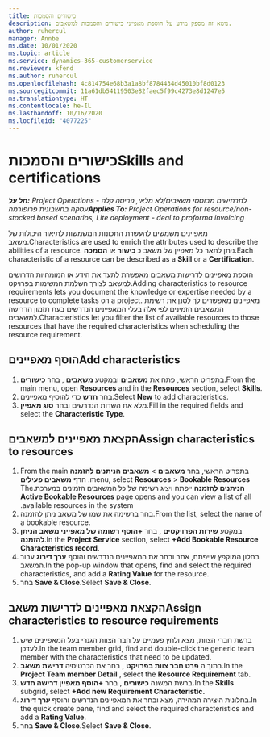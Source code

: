 ```yaml
---
title: כישורים והסמכות
description: נושא זה מספק מידע על הוספת מאפייני כישורים והסמכות למשאבים.
author: ruhercul
manager: Annbe
ms.date: 10/01/2020
ms.topic: article
ms.service: dynamics-365-customerservice
ms.reviewer: kfend
ms.author: ruhercul
ms.openlocfilehash: 4c814754e68b3a1a8bf8784434d45010bf8d0123
ms.sourcegitcommit: 11a61db54119503e82faec5f99c4273e8d1247e5
ms.translationtype: HT
ms.contentlocale: he-IL
ms.lasthandoff: 10/16/2020
ms.locfileid: "4077225"
---
```

# <a name="skills-and-certifications"></a><span data-ttu-id="be9a5-103">כישורים והסמכות</span><span class="sxs-lookup"><span data-stu-id="be9a5-103">Skills and certifications</span></span>
<span data-ttu-id="be9a5-104">_**חל על:** Project Operations לתרחישים מבוססי משאבים/לא מלאי, פריסה קלה - עסקה בחשבונית פרופורמה_</span><span class="sxs-lookup"><span data-stu-id="be9a5-104">_**Applies To:** Project Operations for resource/non-stocked based scenarios, Lite deployment - deal to proforma invoicing_</span></span>

<span data-ttu-id="be9a5-105">מאפיינים משמשים להעשרת התכונות המשמשות לתיאור היכולות של משאב.</span><span class="sxs-lookup"><span data-stu-id="be9a5-105">Characteristics are used to enrich the attributes used to describe the abilities of a resource.</span></span> <span data-ttu-id="be9a5-106">ניתן לתאר כל מאפיין של משאב כ **כישור** או **הסמכה**.</span><span class="sxs-lookup"><span data-stu-id="be9a5-106">Each characteristic of a resource can be described as a **Skill** or a **Certification**.</span></span>

<span data-ttu-id="be9a5-107">הוספת מאפיינים לדרישות משאבים מאפשרת לתעד את הידע או המומחיות הדרושים למשאב לצורך השלמת המשימות בפרויקט.</span><span class="sxs-lookup"><span data-stu-id="be9a5-107">Adding characteristics to resource requirements lets you document the knowledge or expertise needed by a resource to complete tasks on a project.</span></span> <span data-ttu-id="be9a5-108">מאפיינים מאפשרים לך לסנן את רשימת המשאבים הזמינים לפי אלה בעלי המאפיינים הנדרשים בעת תזמון הדרישה למשאבים.</span><span class="sxs-lookup"><span data-stu-id="be9a5-108">Characteristics let you filter the list of available resources to those resources that have the required characteristics when scheduling the resource requirement.</span></span>

## <a name="add-characteristics"></a><span data-ttu-id="be9a5-109">הוסף מאפיינים</span><span class="sxs-lookup"><span data-stu-id="be9a5-109">Add characteristics</span></span>

1. <span data-ttu-id="be9a5-110">בתפריט הראשי, פתח את **משאבים** ובמקטע **משאבים** , בחר **כישורים**.</span><span class="sxs-lookup"><span data-stu-id="be9a5-110">From the main menu, open **Resources** and in the **Resources** section, select **Skills**.</span></span>
2. <span data-ttu-id="be9a5-111">בחר **חדש** כדי להוסיף מאפיינים.</span><span class="sxs-lookup"><span data-stu-id="be9a5-111">Select **New** to add characteristics.</span></span>
3. <span data-ttu-id="be9a5-112">מלא את השדות הנדרשים ובחר **סוג מאפיין**.</span><span class="sxs-lookup"><span data-stu-id="be9a5-112">Fill in the required fields and select the **Characteristic Type**.</span></span>

## <a name="assign-characteristics-to-resources"></a><span data-ttu-id="be9a5-113">הקצאת מאפיינים למשאבים</span><span class="sxs-lookup"><span data-stu-id="be9a5-113">Assign characteristics to resources</span></span>

1. <span data-ttu-id="be9a5-114">בתפריט הראשי, בחר **משאבים** > **‏‫משאבים הניתנים להזמנה**.</span><span class="sxs-lookup"><span data-stu-id="be9a5-114">From the main menu, select **Resources** > **Bookable Resources**.</span></span> <span data-ttu-id="be9a5-115">הדף **משאבים פעילים הניתנים להזמנה** ייפתח ויציג רשימה של כל המשאבים הזמינים במערכת.</span><span class="sxs-lookup"><span data-stu-id="be9a5-115">The **Active Bookable Resources** page opens and you can view a list of all available resources in the system.</span></span>
2. <span data-ttu-id="be9a5-116">בחר ברשימה את שמו של משאב ניתן להזמנה.</span><span class="sxs-lookup"><span data-stu-id="be9a5-116">From the list, select the name of a bookable resource.</span></span>
3. <span data-ttu-id="be9a5-117">במקטע **שירות הפרויקטים** , בחר **+הוסף רשומה של מאפייני משאב הניתן להזמנה**.</span><span class="sxs-lookup"><span data-stu-id="be9a5-117">In the **Project Service** section, select **+Add Bookable Resource Characteristics record**.</span></span>
4. <span data-ttu-id="be9a5-118">בחלון המוקפץ שייפתח, אתר ובחר את המאפיינים הנדרשים והוסף **ערך דירוג** עבור המשאב.</span><span class="sxs-lookup"><span data-stu-id="be9a5-118">In the pop-up window that opens, find and select the required characteristics, and add a **Rating Value** for the resource.</span></span>
5. <span data-ttu-id="be9a5-119">בחר **Save & Close**.</span><span class="sxs-lookup"><span data-stu-id="be9a5-119">Select **Save & Close**.</span></span>

## <a name="assign-characteristics-to-resource-requirements"></a><span data-ttu-id="be9a5-120">הקצאת מאפיינים לדרישות משאב</span><span class="sxs-lookup"><span data-stu-id="be9a5-120">Assign characteristics to resource requirements</span></span>

1. <span data-ttu-id="be9a5-121">ברשת חברי הצוות, מצא ולחץ פעמיים על חבר הצוות הגנרי בעל המאפיינים שיש לעדכן.</span><span class="sxs-lookup"><span data-stu-id="be9a5-121">In the team member grid, find and double-click the generic team member with the characteristics that need to be updated.</span></span>
2. <span data-ttu-id="be9a5-122">בתוך ה **פרט חבר צוות בפרויקט** , בחר את הכרטיסיה **דרישת משאב**.</span><span class="sxs-lookup"><span data-stu-id="be9a5-122">In the **Project Team member Detail** , select the **Resource Requirement** tab.</span></span>
3. <span data-ttu-id="be9a5-123">ברשת המשנה **כישורים** , בחר **+הוסף מאפיין דרישה חדש.**</span><span class="sxs-lookup"><span data-stu-id="be9a5-123">In the **Skills** subgrid, select **+Add new Requirement Characteristic.**</span></span>
4. <span data-ttu-id="be9a5-124">בחלונית היצירה המהירה, מצא ובחר את המאפיינים הנדרשים והוסף **ערך דירוג**.</span><span class="sxs-lookup"><span data-stu-id="be9a5-124">In the quick create pane, find and select the required characteristics and add a **Rating Value**.</span></span>
5. <span data-ttu-id="be9a5-125">בחר **Save & Close**.</span><span class="sxs-lookup"><span data-stu-id="be9a5-125">Select **Save & Close**.</span></span>
